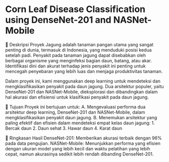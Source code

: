 # Corn Leaf Disease Classification using DenseNet-201 and NASNet-Mobile


📄 Deskripsi Proyek
Jagung adalah tanaman pangan utama yang sangat penting di dunia, termasuk di Indonesia, yang menduduki posisi kedua setelah padi. Penyakit pada tanaman jagung dapat disebabkan oleh berbagai organisme yang menginfeksi bagian daun, batang, atau akar. Identifikasi dini dan akurat terhadap jenis penyakit ini penting untuk mencegah penyebaran yang lebih luas dan menjaga produktivitas tanaman.

Dalam proyek ini, kami menggunakan deep learning untuk mendeteksi dan mengklasifikasikan penyakit pada daun jagung. Dua arsitektur populer, yaitu DenseNet-201 dan NASNet-Mobile, dieksplorasi dan dibandingkan dalam hal akurasi dan efisiensi untuk klasifikasi penyakit pada daun jagung.


🎯 Tujuan
Proyek ini bertujuan untuk:
A. Mengevaluasi performa dua arsitektur deep learning, DenseNet-201 dan NASNet-Mobile, dalam mengklasifikasikan penyakit daun jagung.
B. Menemukan arsitektur yang paling efektif dan efisien dalam mendeteksi empat kelas daun jagung:
    1. Bercak daun
    2. Daun sehat
    3. Hawar daun
    4. Karat daun


🧪 Ringkasan Hasil
DenseNet-201: Memberikan akurasi terbaik dengan 96% pada data pengujian.
NASNet-Mobile: Menunjukkan performa yang efisien dengan ukuran model yang lebih kecil dan waktu pelatihan yang lebih cepat, namun akurasinya sedikit lebih rendah dibanding DenseNet-201.
